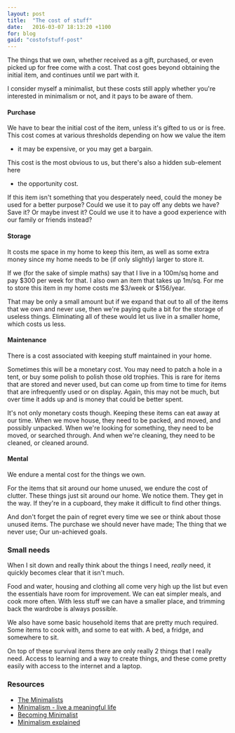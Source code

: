 ```yaml
---
layout: post
title:  "The cost of stuff"
date:   2016-03-07 18:13:20 +1100
for: blog
gaid: "costofstuff-post"
---
```


The things that we own, whether received as a gift, purchased, or even picked up
for free come with a cost. That cost goes beyond obtaining the initial item, and
continues until we part with it.

I consider myself a minimalist, but these costs still apply whether you're
interested in minimalism or not, and it pays to be aware of them.

#### Purchase

We have to bear the initial cost of the item, unless it's gifted to us or is
free. This cost comes at various thresholds depending on how we value the item
- it may be expensive, or you may get a bargain.

This cost is the most obvious to us, but there's also a hidden sub-element here
- the opportunity cost.

If this item isn't something that you desperately need, could the money be used
for a better purpose? Could we use it to pay off any debts we have? Save it?
Or maybe invest it? Could we use it to have a good experience with our family or
friends instead?

#### Storage

It costs me space in my home to keep this item, as well as some extra money since my
home needs to be (if only slightly) larger to store it.

If we (for the sake of simple maths) say that I live in a 100m/sq home and pay $300
per week for that. I also own an item that takes up 1m/sq. For me to store this
item in my home costs me $3/week or $156/year.

That may be only a small amount but if we expand that out to all of the items
that we own and never use, then we're paying quite a bit for the storage of useless
things. Eliminating all of these would let us live in a smaller home, which
costs us less.

#### Maintenance

There is a cost associated with keeping stuff maintained in your home.

Sometimes this will be a monetary cost. You may need to patch a hole in a tent,
or buy some polish to polish those old trophies. This is rare for items that
are stored and never used, but can come up from time to time for items that are
infrequently used or on display. Again, this may not be much, but over time it
adds up and is money that could be better spent.

It's not only monetary costs though. Keeping these items can eat away at our time.
When we move house, they need to be packed, and moved, and possibly unpacked.
When we're looking for something, they need to be moved, or searched through.
And when we're cleaning, they need to be cleaned, or cleaned around.

#### Mental

We endure a mental cost for the things we own.

For the items that sit around our home unused, we endure the cost of
clutter. These things just sit around our home. We notice them. They get in the
way. If they're in a cupboard, they make it difficult to find other things.

And don't forget the pain of regret every time we see or think about those
unused items. The purchase we should never have made; The thing that we never
use; Our un-achieved goals.

### Small needs

When I sit down and really think about the things I need, *really* need, it
quickly becomes clear that it isn't much.

Food and water, housing and clothing all come very high up the list but even the
essentials have room for improvement. We can eat simpler meals, and cook more
often. With less stuff we can have a smaller place, and trimming back the
wardrobe is always possible.

We also have some basic household items that are pretty much required. Some
items to cook with, and some to eat with. A bed, a fridge, and somewhere to sit.

On top of these survival items there are only really 2 things that I really
need. Access to learning and a way to create things, and these come pretty
easily with access to the internet and a laptop.

### Resources

* [The Minimalists](http://theminimalists.com)
* [Minimalism - live a meaningful
  life](http://www.amazon.com/gp/product/0615648223/ref=as_li_tl?ie=UTF8&camp=1789&creative=9325&creativeASIN=0615648223&linkCode=as2&tag=bennyhalcom-20&linkId=DC3B7B37Z233MHTW)
* [Becoming Minimalist](http://www.becomingminimalist.com/)
* [Minimalism explained](http://exilelifestyle.com/minimalism-explained/)

